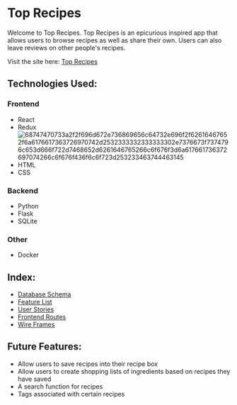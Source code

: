 # Top Recipes

Welcome to Top Recipes. Top Recipes is an epicurious inspired app that allows users to browse recipes as well as share their own. Users can also leave reviews on other people's recipes.

Visit the site here: [Top Recipes](https://toprecipes.herokuapp.com/)

## Technologies Used:

### Frontend
- React
- Redux
![68747470733a2f2f696d672e736869656c64732e696f2f62616467652f6a6176617363726970742d2532333332333333302e7376673f7374796c653d666f722d7468652d6261646765266c6f676f3d6a617661736372697074266c6f676f436f6c6f723d253233463744463145](https://user-images.githubusercontent.com/94085979/187011760-2ab7d8fe-2020-40d8-84a1-3e463ae6718e.svg)
- HTML
- CSS

### Backend
- Python
- Flask
- SQLite

### Other
- Docker

## Index:
- [Database Schema](https://github.com/ayang740/top-recipes/wiki/Database-Schema)
- [Feature List](https://github.com/ayang740/top-recipes/wiki/Features-List)
- [User Stories](https://github.com/ayang740/top-recipes/wiki/User-Stories)
- [Frontend Routes](https://github.com/ayang740/top-recipes/wiki/Frontend-Routes)
- [Wire Frames](https://github.com/ayang740/top-recipes/wiki/Wire-Frames)

## Future Features:
- Allow users to save recipes into their recipe box
- Allow users to create shopping lists of ingredients based on recipes they have saved
- A search function for recipes
- Tags associated with certain recipes
